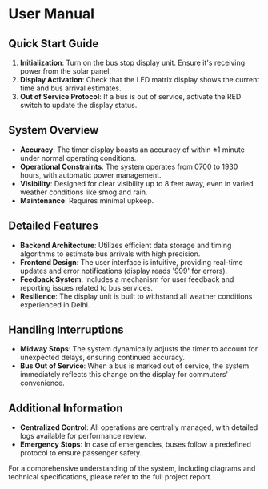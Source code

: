 # User Manual

## Quick Start Guide

1. **Initialization**: Turn on the bus stop display unit. Ensure it's receiving power from the solar panel.
2. **Display Activation**: Check that the LED matrix display shows the current time and bus arrival estimates.
3. **Out of Service Protocol**: If a bus is out of service, activate the RED switch to update the display status.

## System Overview

- **Accuracy**: The timer display boasts an accuracy of within ±1 minute under normal operating conditions.
- **Operational Constraints**: The system operates from 0700 to 1930 hours, with automatic power management.
- **Visibility**: Designed for clear visibility up to 8 feet away, even in varied weather conditions like smog and rain.
- **Maintenance**: Requires minimal upkeep.

## Detailed Features

- **Backend Architecture**: Utilizes efficient data storage and timing algorithms to estimate bus arrivals with high precision.
- **Frontend Design**: The user interface is intuitive, providing real-time updates and error notifications (display reads '999' for errors).
- **Feedback System**: Includes a mechanism for user feedback and reporting issues related to bus services.
- **Resilience**: The display unit is built to withstand all weather conditions experienced in Delhi.

## Handling Interruptions

- **Midway Stops**: The system dynamically adjusts the timer to account for unexpected delays, ensuring continued accuracy.
- **Bus Out of Service**: When a bus is marked out of service, the system immediately reflects this change on the display for commuters' convenience.

## Additional Information

- **Centralized Control**: All operations are centrally managed, with detailed logs available for performance review.
- **Emergency Stops**: In case of emergencies, buses follow a predefined protocol to ensure passenger safety.

For a comprehensive understanding of the system, including diagrams and technical specifications, please refer to the full project report.
